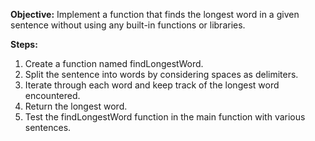 **Objective:** Implement a function that finds the longest word in a given sentence without using any built-in functions or libraries.

**Steps:**
1. Create a function named findLongestWord.
2. Split the sentence into words by considering spaces as delimiters.
3. Iterate through each word and keep track of the longest word encountered.
4. Return the longest word.
5. Test the findLongestWord function in the main function with various sentences.
